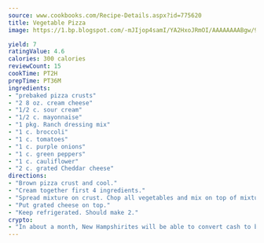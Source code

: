 ```yaml
---
source: www.cookbooks.com/Recipe-Details.aspx?id=775620
title: Vegetable Pizza
image: https://1.bp.blogspot.com/-mJIjop4samI/YA2HxoJRmOI/AAAAAAAABgw/9Q6cN5purxQQ0M3111-VxRXtHYk4x987wCLcBGAsYHQ/s320/19.png

yield: 7
ratingValue: 4.6
calories: 300 calories
reviewCount: 15
cookTime: PT2H
prepTime: PT36M
ingredients:
- "prebaked pizza crusts"
- "2 8 oz. cream cheese"
- "1/2 c. sour cream"
- "1/2 c. mayonnaise"
- "1 pkg. Ranch dressing mix"
- "1 c. broccoli"
- "1 c. tomatoes"
- "1 c. purple onions"
- "1 c. green peppers"
- "1 c. cauliflower"
- "2 c. grated Cheddar cheese"
directions:
- "Brown pizza crust and cool."
- "Cream together first 4 ingredients."
- "Spread mixture on crust. Chop all vegetables and mix on top of mixture."
- "Put grated cheese on top."
- "Keep refrigerated. Should make 2."
crypto:
- "In about a month, New Hampshirites will be able to convert cash to bitcoins via new bitcoin ATMs popping up in the state."
---
```

